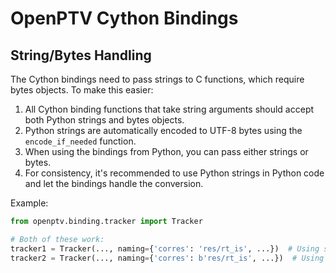# OpenPTV Cython Bindings

## String/Bytes Handling

The Cython bindings need to pass strings to C functions, which require bytes objects. To make this easier:

1. All Cython binding functions that take string arguments should accept both Python strings and bytes objects.
2. Python strings are automatically encoded to UTF-8 bytes using the `encode_if_needed` function.
3. When using the bindings from Python, you can pass either strings or bytes.
4. For consistency, it's recommended to use Python strings in Python code and let the bindings handle the conversion.

Example:

```python
from openptv.binding.tracker import Tracker

# Both of these work:
tracker1 = Tracker(..., naming={'corres': 'res/rt_is', ...})  # Using strings
tracker2 = Tracker(..., naming={'corres': b'res/rt_is', ...})  # Using bytes
```